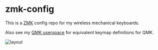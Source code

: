 # zmk-config

This is a [ZMK](https://zmk.dev) config repo for my wireless mechanical keyboards.

Also see my [QMK userspace](https://github.com/jbarr21/qmk_userspace/) for equivalent keymap definitions for QMK.

![layout](https://jamesbarr.dev/keyboard/layout.png)
